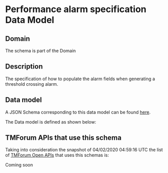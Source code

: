 # Performance alarm specification Data Model

## Domain

The  schema is part of the  Domain

## Description

The specification of how to populate the alarm fields when generating a threshold crossing alarm.

## Data model

A JSON Schema corresponding to this data model can be found
[here](https://github.com/tmforum-rand/schemas/blob/candidates/Common/PerformanceAlarmSpecification.schema.json).

The Data model is defined as shown below:





## TMForum APIs that use this schema

Taking into consideration the snapshot of 04/02/2020 04:59:16 UTC the list of [TMForum Open APIs](https://www.tmforum.org/open-apis/) that uses this schemas is:

Coming soon